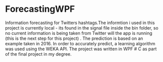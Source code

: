 # ForecastingWPF
Information forecasting for Twitters hashtags.The informtion i used in this project is currently local - its found in the signal file inside the bin folder, so no current information is being taken from Twitter will the app is running (this is the next step for this project) . The prediction is based on an example taken in 2016. In order to accurately predict, a learning algorithm was used using the WEKA API. The project was written in WPF # C as part of the final project in my degree.
